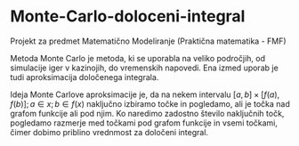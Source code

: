 # Monte-Carlo-doloceni-integral
Projekt za predmet Matematično Modeliranje (Praktična matematika - FMF)

Metoda Monte Carlo je metoda, ki se uporabla na veliko področjih, od simulacije iger v kazinojih, do vremenskih napovedi. 
Ena izmed uporab je tudi aproksimacija določenega integrala. 

Ideja Monte Carlove aproksimacije je, da na nekem intervalu $[a,b]\times[f(a),f(b)];a \in x ; b \in f(x)$ naključno izbiramo točke in pogledamo, ali je točka nad grafom funkcije ali pod njim.
Ko naredimo zadostno število naključnih točk, pogledamo razmerje med točkami pod grafom funkcije in vsemi točkami, čimer dobimo priblino vrednmost za določeni integral.



